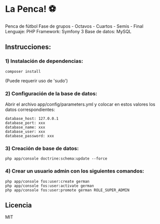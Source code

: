 # La Penca! :soccer:

Penca de fútbol
Fase de grupos - Octavos - Cuartos - Semis - Final
Lenguaje: PHP
Framework: Symfony 3
Base de datos: MySQL

## Instrucciones:

### 1) Instalación de dependencias:

```
composer install
````
(Puede requerir uso de 'sudo')

### 2) Configuración de la base de datos:

Abrir el archivo app/config/parameters.yml y colocar en estos valores los datos correspondientes:
```
database_host: 127.0.0.1
database_port: xxx
database_name: xxx
database_user: xxx
database_password: xxx
```

### 3) Creación de base de datos:
```
php app/console doctrine:schema:update --force
````

### 4) Crear un usuario admin con los siguientes comandos:

```
php app/console fos:user:create german
php app/console fos:user:activate german
php app/console fos:user:promote german ROLE_SUPER_ADMIN
```

## Licencia

MIT
